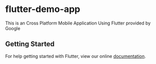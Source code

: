 # flutter-demo-app

This is an Cross Platform Mobile Application Using Flutter provided by Google

## Getting Started

For help getting started with Flutter, view our online
[documentation](https://flutter.io/).
